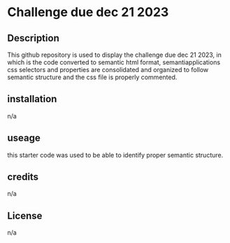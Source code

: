 # Challenge due dec 21 2023

## Description
This github repository is used to display the challenge due dec 21 2023, in which is the code converted to semantic html format, semantiapplications css selectors and properties are consolidated and organized to follow semantic structure and the css file is properly commented.

## installation
n/a

## useage
this starter code was used to be able to identify proper semantic structure.

## credits
n/a

## License
n/a
